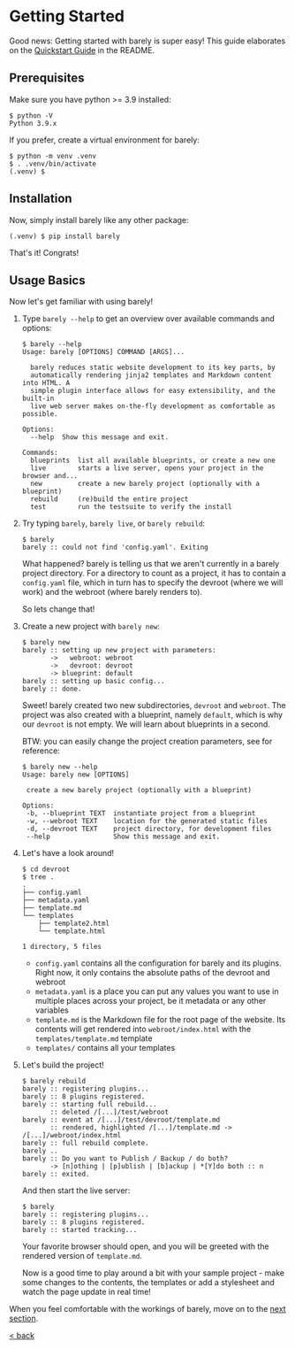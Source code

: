 # Getting Started

Good news: Getting started with barely is super easy! This guide elaborates on the [Quickstart Guide](/README.md#quickstart) in the README.

## Prerequisites

Make sure you have python >= 3.9 installed:
```console
$ python -V
Python 3.9.x
```

If you prefer, create a virtual environment for barely:
```console
$ python -m venv .venv
$ . .venv/bin/activate
(.venv) $
```

## Installation

Now, simply install barely like any other package:
```console
(.venv) $ pip install barely
```

That's it! Congrats!

<!-- USAGE -->
## Usage Basics

Now let's get familiar with using barely!

1. Type `barely --help` to get an overview over available commands and options:
	```console
	$ barely --help
	Usage: barely [OPTIONS] COMMAND [ARGS]...

	  barely reduces static website development to its key parts, by
	  automatically rendering jinja2 templates and Markdown content into HTML. A
	  simple plugin interface allows for easy extensibility, and the built-in
	  live web server makes on-the-fly development as comfortable as possible.

	Options:
	  --help  Show this message and exit.

	Commands:
	  blueprints  list all available blueprints, or create a new one
	  live        starts a live server, opens your project in the browser and...
	  new         create a new barely project (optionally with a blueprint)
	  rebuild     (re)build the entire project
	  test        run the testsuite to verify the install
	```

2. Try typing `barely`, `barely live`, or `barely rebuild`:
	```console
	$ barely
	barely :: could not find 'config.yaml'. Exiting
	```
	What happened? barely is telling us that we aren't currently in a barely project directory. For a directory to count as a project, it has to contain a `config.yaml` file, which in turn has to specify the devroot (where we will work) and the webroot (where barely renders to).

	So lets change that!

3. Create a new project with `barely new`:
	```console
	$ barely new
	barely :: setting up new project with parameters:
	       ->   webroot: webroot
	       ->   devroot: devroot
	       -> blueprint: default
	barely :: setting up basic config...
	barely :: done.
	```
	Sweet! barely created two new subdirectories, `devroot` and `webroot`. The project was also created with a blueprint, namely `default`, which is why our `devroot` is not empty. We will learn about blueprints in a second.

	BTW: you can easily change the project creation parameters, see for reference:
	```console
	$ barely new --help
	Usage: barely new [OPTIONS]

	 create a new barely project (optionally with a blueprint)

	Options:
	 -b, --blueprint TEXT  instantiate project from a blueprint
	 -w, --webroot TEXT    location for the generated static files
	 -d, --devroot TEXT    project directory, for development files
	 --help                Show this message and exit.
	```

4. Let's have a look around!
	```console
	$ cd devroot
	$ tree .
	.
	├── config.yaml
	├── metadata.yaml
	├── template.md
	└── templates
	    ├── template2.html
	    └── template.html

	1 directory, 5 files
	```
	- `config.yaml` contains all the configuration for barely and its plugins. Right now, it only contains the absolute paths of the devroot and webroot
	- `metadata.yaml` is a place you can put any values you want to use in multiple places across your project, be it metadata or any other variables
	- `template.md` is the Markdown file for the root page of the website. Its contents will get rendered into `webroot/index.html` with the `templates/template.md` template
	- `templates/` contains all your templates

6. Let's build the project!
	```console
	$ barely rebuild
	barely :: registering plugins...
	barely :: 8 plugins registered.
	barely :: starting full rebuild...
	       :: deleted /[...]/test/webroot
	barely :: event at /[...]/test/devroot/template.md
	       :: rendered, highlighted /[...]/template.md -> /[...]/webroot/index.html
	barely :: full rebuild complete.
	barely ..
	barely :: Do you want to Publish / Backup / do both?
	       -> [n]othing | [p]ublish | [b]ackup | *[Y]do both :: n
	barely :: exited.
	```

	And then start the live server:
	```console
	$ barely
	barely :: registering plugins...
	barely :: 8 plugins registered.
	barely :: started tracking...
	```

	Your favorite browser should open, and you will be greeted with the rendered version of `template.md`.

	Now is a good time to play around a bit with your sample project - make some changes to the contents, the templates or add a stylesheet and watch the page update in real time!

When you feel comfortable with the workings of barely, move on to the [next section](detailed-overview.md).

[< back](README.md)
